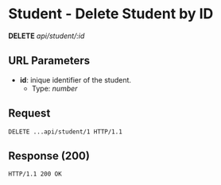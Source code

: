 # Student - Delete Student by ID

**DELETE** _api/student/:id_

## URL Parameters

- **id**: inique identifier of the student.
  - Type: _number_

## Request

```http
DELETE ...api/student/1 HTTP/1.1
```

## Response (200)

```http
HTTP/1.1 200 OK
```
